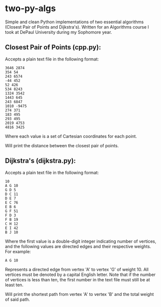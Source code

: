 # two-py-algs
Simple and clean Python implementations of two essential algorithms (Closest Pair of Points and Dijkstra's). Written for an Algorithms course I took at DePaul University during my Sophomore year.
## Closest Pair of Points (cpp.py):
Accepts a plain text file in the following format:
```
3646 2874
354 54
243 6574
-44 452
52 426
534 8243
1324 3542
1443 645
243 6847
1010 -9475
274 371
183 495
293 495
2019 4753
4816 3425
```
Where each value is a set of Cartesian coordinates for each point.

Will print the distance between the closest pair of points.
## Dijkstra's (dijkstra.py):
Accepts a plain text file in the following format:
```
10
A G 10
G D 5
D C 11
D E 7
E C 76
E B 6
G F 51
F D 3
F B 19
C H 12
E I 42
B J 10
```
Where the first value is a double-digit integer indicating number of vertices, and the following values are directed edges and their respective weights. For example:
```
A G 10
```
Represents a directed edge from vertex 'A' to vertex 'G' of weight 10. All vertices must be denoted by a capital English letter. Note that if the number of vertices is less than ten, the first number in the text file must still be at least ten.

Will print the shortest path from vertex 'A' to vertex 'B' and the total weight of said path.
